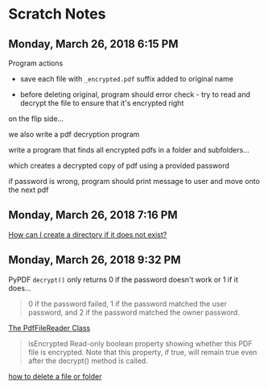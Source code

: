 # Scratch Notes

## Monday, March 26, 2018 6:15 PM

Program actions

* save each file with `_encrypted.pdf` suffix added to original name

* before deleting original, program should error check - try to read and decrypt the file to ensure that it's encrypted right

on the flip side...

we also write a pdf decryption program

write a program that finds all encrypted pdfs in a folder and subfolders...

which creates a decrypted copy of pdf using a provided password

if password is wrong, program should print message to user and move onto the next pdf

## Monday, March 26, 2018 7:16 PM

[How can I create a directory if it does not exist?](https://stackoverflow.com/questions/273192/how-can-i-create-a-directory-if-it-does-not-exist)

## Monday, March 26, 2018 9:32 PM

PyPDF `decrypt()` only returns 0 if the password doesn't work or 1 if it does...

> 0 if the password failed, 1 if the password matched the user password, and 2 if the password matched the owner password.

[The PdfFileReader Class](https://pythonhosted.org/PyPDF2/PdfFileReader.html)

> isEncrypted
> Read-only boolean property showing whether this PDF file is encrypted. Note that this property, if true, will remain true even after the decrypt() method is called.

[how to delete a file or folder](https://stackoverflow.com/questions/6996603/how-to-delete-a-file-or-folder)


